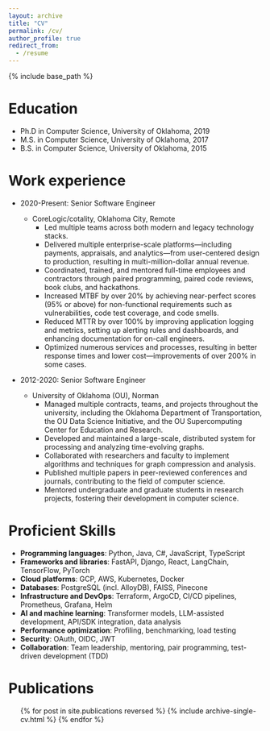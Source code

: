 ```yaml
---
layout: archive
title: "CV"
permalink: /cv/
author_profile: true
redirect_from:
  - /resume
---
```


{% include base_path %}

Education
======
* Ph.D in Computer Science, University of Oklahoma, 2019
* M.S. in Computer Science, University of Oklahoma, 2017
* B.S. in Computer Science, University of Oklahoma, 2015

Work experience
======
* 2020-Present: Senior Software Engineer  
  * CoreLogic/cotality, Oklahoma City, Remote
    - Led multiple teams across both modern and legacy technology stacks.  
    - Delivered multiple enterprise-scale platforms—including payments, appraisals, and analytics—from user-centered design to production, resulting in multi-million-dollar annual revenue.  
    - Coordinated, trained, and mentored full-time employees and contractors through paired programming, paired code reviews, book clubs, and hackathons.  
    - Increased MTBF by over 20% by achieving near-perfect scores (95% or above) for non-functional requirements such as vulnerabilities, code test coverage, and code smells.  
    - Reduced MTTR by over 100% by improving application logging and metrics, setting up alerting rules and dashboards, and enhancing documentation for on-call engineers.  
    - Optimized numerous services and processes, resulting in better response times and lower cost—improvements of over 200% in some cases.  

* 2012-2020: Senior Software Engineer  
  * University of Oklahoma (OU), Norman  
    - Managed multiple contracts, teams, and projects throughout the university, including the Oklahoma Department of Transportation, the OU Data Science Initiative, and the OU Supercomputing Center for Education and Research.
    - Developed and maintained a large-scale, distributed system for processing and analyzing time-evolving graphs.  
    - Collaborated with researchers and faculty to implement algorithms and techniques for graph compression and analysis.  
    - Published multiple papers in peer-reviewed conferences and journals, contributing to the field of computer science.  
    - Mentored undergraduate and graduate students in research projects, fostering their development in computer science.
  
Proficient Skills
======
* **Programming languages**: Python, Java, C#, JavaScript, TypeScript
* **Frameworks and libraries**: FastAPI, Django, React, LangChain, TensorFlow, PyTorch
* **Cloud platforms**: GCP, AWS, Kubernetes, Docker
* **Databases**: PostgreSQL (incl. AlloyDB), FAISS, Pinecone
* **Infrastructure and DevOps**: Terraform, ArgoCD, CI/CD pipelines, Prometheus, Grafana, Helm
* **AI and machine learning**: Transformer models, LLM-assisted development, API/SDK integration, data analysis
* **Performance optimization**: Profiling, benchmarking, load testing
* **Security**: OAuth, OIDC, JWT
* **Collaboration**: Team leadership, mentoring, pair programming, test-driven development (TDD)

Publications
======
  <ul>{% for post in site.publications reversed %}
    {% include archive-single-cv.html %}
  {% endfor %}</ul>
